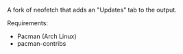 A fork of neofetch that adds an "Updates" tab to the output.

Requirements:
- Pacman (Arch Linux)
- pacman-contribs


